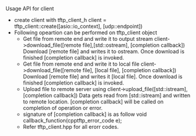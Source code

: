 Usage API for client
* create client with 
  tftp_client_h client = tftp_client::create([asio::io_context], [udp::endpoint])
* Following opeartion can be performed on tftp_client object
  * Get file from remote end and write it to output stream
    client->download_file([remote file],[std::ostream], [completion callback])
    Download [remote file] and writes it to ostream. Once download is finished
    [completion callback] is invoked.
  * Get file from remote end and write it to local file
    client->download_file([remote file], [local file], [completion callback])
    Download [remote file] and writes it [local file]. Once download is finished
    [completion callback] is invoked.
  * Upload file to remote server using
    client->upload_file([std::istream], [completion callback])
    Data gets read from [std::istream] and written to remote location.
    [completion callback] will be called on completion of operation or error.
  * signature of [completion callback] is as follow
    void callback_function(cpptftp_error_code e);
  * Refer tftp_client.hpp for all erorr codes.

